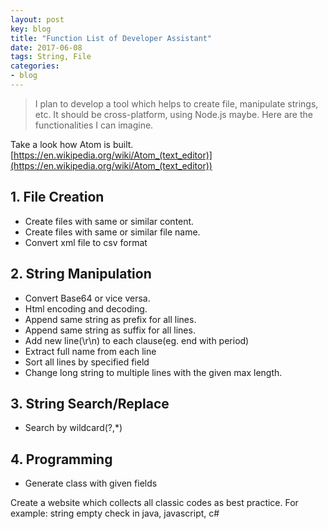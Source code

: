 ```yaml
---
layout: post
key: blog
title: "Function List of Developer Assistant"
date: 2017-06-08
tags: String, File
categories:
- blog
---
```


> I plan to develop a tool which helps to create file, manipulate strings, etc. It should be cross-platform, using Node.js maybe. Here are the functionalities I can imagine.

Take a look how Atom is built.
[https://en.wikipedia.org/wiki/Atom_(text_editor)](https://en.wikipedia.org/wiki/Atom_(text_editor))

## 1. File Creation
  * Create files with same or similar content.
  * Create files with same or similar file name.
  * Convert xml file to csv format

## 2. String Manipulation
  * Convert Base64 or vice versa.
  * Html encoding and decoding.
  * Append same string as prefix for all lines.
  * Append same string as suffix for all lines.
  * Add new line(\r\n) to each clause(eg. end with period)
  * Extract full name from each line
  * Sort all lines by specified field
  * Change long string to multiple lines with the given max length.

## 3. String Search/Replace
  * Search by wildcard(?,\*)

## 4. Programming
  * Generate class with given fields

Create a website which collects all classic codes as best practice.
For example: string empty check in java, javascript, c#
